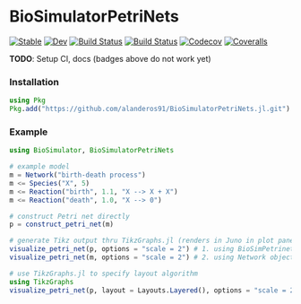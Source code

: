 # BioSimulatorPetriNets

[![Stable](https://img.shields.io/badge/docs-stable-blue.svg)](https://alanderos91.github.io/BioSimulatorPetriNets.jl/stable)
[![Dev](https://img.shields.io/badge/docs-dev-blue.svg)](https://alanderos91.github.io/BioSimulatorPetriNets.jl/dev)
[![Build Status](https://travis-ci.com/alanderos91/BioSimulatorPetriNets.jl.svg?branch=master)](https://travis-ci.com/alanderos91/BioSimulatorPetriNets.jl)
[![Build Status](https://ci.appveyor.com/api/projects/status/github/alanderos91/BioSimulatorPetriNets.jl?svg=true)](https://ci.appveyor.com/project/alanderos91/BioSimulatorPetriNets-jl)
[![Codecov](https://codecov.io/gh/alanderos91/BioSimulatorPetriNets.jl/branch/master/graph/badge.svg)](https://codecov.io/gh/alanderos91/BioSimulatorPetriNets.jl)
[![Coveralls](https://coveralls.io/repos/github/alanderos91/BioSimulatorPetriNets.jl/badge.svg?branch=master)](https://coveralls.io/github/alanderos91/BioSimulatorPetriNets.jl?branch=master)

**TODO**: Setup CI, docs (badges above do not work yet)

### Installation

```julia
using Pkg
Pkg.add("https://github.com/alanderos91/BioSimulatorPetriNets.jl.git")
```

### Example

```julia
using BioSimulator, BioSimulatorPetriNets

# example model
m = Network("birth-death process")
m <= Species("X", 5)
m <= Reaction("birth", 1.1, "X --> X + X")
m <= Reaction("death", 1.0, "X --> 0")

# construct Petri net directly
p = construct_petri_net(m)

# generate Tikz output thru TikzGraphs.jl (renders in Juno in plot pane)
visualize_petri_net(p, options = "scale = 2") # 1. using BioSimPetrinet object
visualize_petri_net(m, options = "scale = 2") # 2. using Network object directly

# use TikzGraphs.jl to specify layout algorithm
using TikzGraphs
visualize_petri_net(p, layout = Layouts.Layered(), options = "scale = 2")
```
